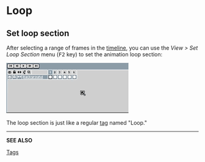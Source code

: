 # Loop

## Set loop section

After selecting a range of frames in the [timeline](timeline.md),
you can use the *View > Set Loop Section* menu (<kbd>F2</kbd> key) to set the
animation loop section:

![Loop Section](loop/loop-section.gif)

The loop section is just like a regular [tag](tags.md) named "Loop."

---

**SEE ALSO**

[Tags](tags.md)
